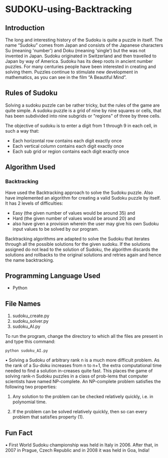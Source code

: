 # SUDOKU-using-Backtracking

## Introduction

The long and interesting history of the Sudoku is quite a puzzle in itself. The name “Sudoku” comes from Japan and consists of the Japanese characters Su (meaning 'number') and Doku (meaning 'single') but the was not invented in Japan. Sudoku originated in Switzerland and then travelled to Japan by way of America. Sudoku has its deep roots in ancient number puzzles. For many centuries people have been interested in creating and solving them. Puzzles continue to stimulate new development in mathematics, as you can see in the film “A Beautiful Mind”.


## Rules of Sudoku

Solving a sudoku puzzle can be rather tricky, but the rules of the game are quite simple. A sudoku puzzle is a grid of nine by nine squares or cells, that has been subdivided into nine subgrids or "regions" of three by three cells.

The objective of sudoku is to enter a digit from 1 through 9 in each cell, in such a way that:
*	Each horizontal row contains each digit exactly once
*	Each vertical column contains each digit exactly once
*	Each sub grid or region contains each digit exactly once

## Algorithm Used

### Backtracking

Have used the Backtracking approach to solve the Sudoku puzzle. Also have implemented an algorithm for creating a valid Sudoku puzzle by itself. It has 2 levels of difficulties: 
*	Easy (the given number of values would be around 35) and 
*	Hard (the given number of values would be around 20) and 
*	also have given a provision wherein the user may give his own Sudoku input values to be solved by our program.

Backtracking algorithms are adapted to solve the Sudoku that iterates through all the possible solutions for the given sudoku. If the solutions assigned do not lead to the solution of Sudoku, the algorithm discards the solutions and rollbacks to the original solutions and retries again and hence the name backtracking. 



## Programming Language Used
* Python

## File Names
1.	sudoku_create.py
2.	sudoku_solver.py
3.	sudoku_AI.py

To run the program, change the directory to which all the files are present in and type this command: 
	
	python sudoku_AI.py


•	Solving a Sudoku of arbitrary rank n is a much more difficult problem. As the rank of a Su-doku increases from n to n+1, the extra computational time needed to find a solution in-creases quite fast. This places the game of solving rank-n Sudoku puzzles in a class of prob-lems that computer scientists have named NP-complete. An NP-complete problem satisfies the following two properties:

1.	Any solution to the problem can be checked relatively quickly, i.e. in polynomial time.

2.	If the problem can be solved relatively quickly, then so can every problem that satisfies property (1).

## Fun Fact

•	First World Sudoku championship was held in Italy in 2006. After that, in 2007 in Prague, Czech Republic and in 2008 it was held in Goa, India!
